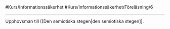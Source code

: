 #Kurs/Informationssäkerhet #Kurs/Informationssäkerhet/Föreläsning/6 
***
Upphovsman till [[Den semiotiska stegen|den semiotiska stegen]].

